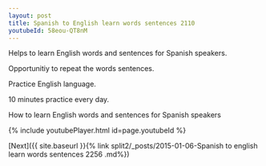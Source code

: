 ```yaml
---
layout: post
title: Spanish to English learn words sentences 2110 
youtubeId: 58eou-QT8nM
---
```

 
 
Helps to learn English words and sentences for Spanish speakers.

Opportunitiy to repeat the words sentences. 

Practice English language. 
 
10 minutes practice every day. 
 
How to learn English words and sentences for Spanish speakers 
 
{% include youtubePlayer.html id=page.youtubeId %}
 
 
[Next]({{ site.baseurl }}{% link  split2/_posts/2015-01-06-Spanish to english learn words sentences 2256 .md%})
 
